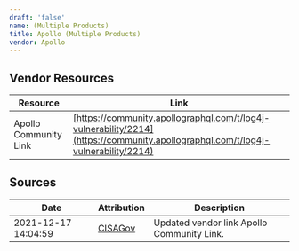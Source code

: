 ```yaml
---
draft: 'false'
name: (Multiple Products)
title: Apollo (Multiple Products)
vendor: Apollo
---
```


## Vendor Resources
| Resource | Link |
| --- | --- |
| Apollo Community Link | [https://community.apollographql.com/t/log4j-vulnerability/2214](https://community.apollographql.com/t/log4j-vulnerability/2214) |



## Sources
| Date | Attribution | Description |
| --- | --- | --- |
| 2021-12-17 14:04:59 | [CISAGov](https://raw.githubusercontent.com/cisagov/log4j-affected-db/develop/README.md) | Updated vendor link Apollo Community Link.  |
